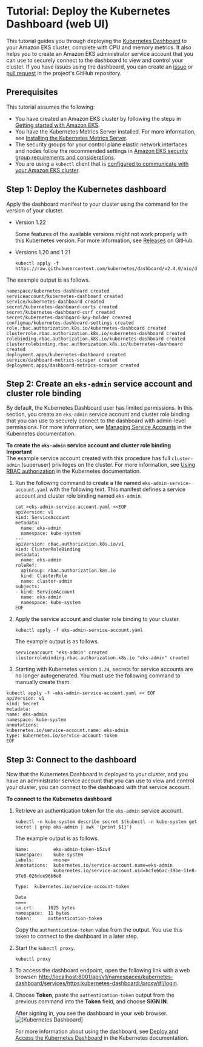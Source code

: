 # Tutorial: Deploy the Kubernetes Dashboard \(web UI\)<a name="dashboard-tutorial"></a>

This tutorial guides you through deploying the [Kubernetes Dashboard](https://github.com/kubernetes/dashboard) to your Amazon EKS cluster, complete with CPU and memory metrics\. It also helps you to create an Amazon EKS administrator service account that you can use to securely connect to the dashboard to view and control your cluster\. If you have issues using the dashboard, you can create an [issue](https://github.com/kubernetes/dashboard/issues) or [pull request](https://github.com/kubernetes/dashboard/pulls) in the project's GitHub repository\.

## Prerequisites<a name="dashboard-prereqs"></a>

This tutorial assumes the following:
+ You have created an Amazon EKS cluster by following the steps in [Getting started with Amazon EKS](getting-started.md)\.
+ You have the Kubernetes Metrics Server installed\. For more information, see [Installing the Kubernetes Metrics Server](metrics-server.md)\.
+ The security groups for your control plane elastic network interfaces and nodes follow the recommended settings in [Amazon EKS security group requirements and considerations](sec-group-reqs.md)\.
+ You are using a `kubectl` client that is [configured to communicate with your Amazon EKS cluster](getting-started-console.md#eks-configure-kubectl)\.

## Step 1: Deploy the Kubernetes dashboard<a name="deploy-dashboard"></a>

Apply the dashboard manifest to your cluster using the command for the version of your cluster\.
+ Version 1\.22

  Some features of the available versions might not work properly with this Kubernetes version\. For more information, see [Releases](https://github.com/kubernetes/dashboard/releases) on GitHub\.
+ Versions 1\.20 and 1\.21

  ```
  kubectl apply -f https://raw.githubusercontent.com/kubernetes/dashboard/v2.4.0/aio/deploy/recommended.yaml
  ```

The example output is as follows\.

```
namespace/kubernetes-dashboard created
serviceaccount/kubernetes-dashboard created
service/kubernetes-dashboard created
secret/kubernetes-dashboard-certs created
secret/kubernetes-dashboard-csrf created
secret/kubernetes-dashboard-key-holder created
configmap/kubernetes-dashboard-settings created
role.rbac.authorization.k8s.io/kubernetes-dashboard created
clusterrole.rbac.authorization.k8s.io/kubernetes-dashboard created
rolebinding.rbac.authorization.k8s.io/kubernetes-dashboard created
clusterrolebinding.rbac.authorization.k8s.io/kubernetes-dashboard created
deployment.apps/kubernetes-dashboard created
service/dashboard-metrics-scraper created
deployment.apps/dashboard-metrics-scraper created
```

## Step 2: Create an `eks-admin` service account and cluster role binding<a name="eks-admin-service-account"></a>

By default, the Kubernetes Dashboard user has limited permissions\. In this section, you create an `eks-admin` service account and cluster role binding that you can use to securely connect to the dashboard with admin\-level permissions\. For more information, see [Managing Service Accounts](https://kubernetes.io/docs/admin/service-accounts-admin/) in the Kubernetes documentation\.

**To create the `eks-admin` service account and cluster role binding**
**Important**  
The example service account created with this procedure has full `cluster-admin` \(superuser\) privileges on the cluster\. For more information, see [Using RBAC authorization](https://kubernetes.io/docs/admin/authorization/rbac/) in the Kubernetes documentation\.

1. Run the following command to create a file named `eks-admin-service-account.yaml` with the following text\. This manifest defines a service account and cluster role binding named `eks-admin`\.

   ```
   cat >eks-admin-service-account.yaml <<EOF
   apiVersion: v1
   kind: ServiceAccount
   metadata:
     name: eks-admin
     namespace: kube-system
   ---
   apiVersion: rbac.authorization.k8s.io/v1
   kind: ClusterRoleBinding
   metadata:
     name: eks-admin
   roleRef:
     apiGroup: rbac.authorization.k8s.io
     kind: ClusterRole
     name: cluster-admin
   subjects:
   - kind: ServiceAccount
     name: eks-admin
     namespace: kube-system
   EOF
   ```

1. Apply the service account and cluster role binding to your cluster\.

   ```
   kubectl apply -f eks-admin-service-account.yaml
   ```

   The example output is as follows\.

   ```
   serviceaccount "eks-admin" created
   clusterrolebinding.rbac.authorization.k8s.io "eks-admin" created
   ```

1.  Starting with Kubernetes version `1.24`, secrets for service accounts are no longer autogenerated\. You must use the following command to manually create them: 

   ```
   kubectl apply -f -eks-admin-service-account.yaml << EOF
   apiVersion: v1
   kind: Secret
   metadata:
   name: eks-admin
   namespace: kube-system
   annotations:
   kubernetes.io/service-account.name: eks-admin
   type: kubernetes.io/service-account-token
   EOF
   ```

## Step 3: Connect to the dashboard<a name="view-dashboard"></a>

Now that the Kubernetes Dashboard is deployed to your cluster, and you have an administrator service account that you can use to view and control your cluster, you can connect to the dashboard with that service account\.

**To connect to the Kubernetes dashboard**

1. Retrieve an authentication token for the `eks-admin` service account\.

   ```
   kubectl -n kube-system describe secret $(kubectl -n kube-system get secret | grep eks-admin | awk '{print $1}')
   ```

   The example output is as follows\.

   ```
   Name:         eks-admin-token-b5zv4
   Namespace:    kube-system
   Labels:       <none>
   Annotations:  kubernetes.io/service-account.name=eks-admin
                 kubernetes.io/service-account.uid=bcfe66ac-39be-11e8-97e8-026dce96b6e8
   
   Type:  kubernetes.io/service-account-token
   
   Data
   ====
   ca.crt:     1025 bytes
   namespace:  11 bytes
   token:      authentication-token
   ```

   Copy the `authentication-token` value from the output\. You use this token to connect to the dashboard in a later step\.

1. Start the `kubectl proxy`\.

   ```
   kubectl proxy
   ```

1. To access the dashboard endpoint, open the following link with a web browser: [http://localhost:8001/api/v1/namespaces/kubernetes\-dashboard/services/https:kubernetes\-dashboard:/proxy/\#\!/login](http://localhost:8001/api/v1/namespaces/kubernetes-dashboard/services/https:kubernetes-dashboard:/proxy/#!/login)\.

1. Choose **Token**, paste the `authentication-token` output from the previous command into the **Token** field, and choose **SIGN IN**\.

   After signing in, you see the dashboard in your web browser\.  
![\[Kubernetes Dashboard\]](http://docs.aws.amazon.com/eks/latest/userguide/images/kubernetes-dashboard.png)

   For more information about using the dashboard, see [Deploy and Access the Kubernetes Dashboard](https://kubernetes.io/docs/tasks/access-application-cluster/web-ui-dashboard/) in the Kubernetes documentation\.